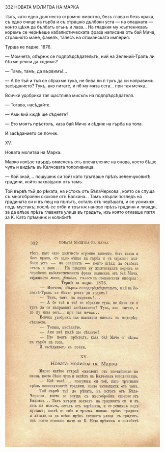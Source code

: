 ﻿332	НОВАТА МОЛИТВА НА МАРКА

тѣхъ, като едно дългнесто огромно животно, безъ глава и безъ крака, съ едно очице на гърба и съ страшно дълбокн уста — на опашката — конто щѣхѫ да бълбатъ огънъ и лава... На гладкия му жълтеникавъ коремъ се чернѣеше кабалистическата фраза написана отъ бай Мича, страшното мане, факелъ, талесъ на отоманската империя:

Турща ке падне. 1876.

— Момчета, обърнж се подпрѣдсѣдательтъ, ний на Зелений-Трапъ ли бѣхме рекли да ходимъ?

— Тамъ, тамъ, да вървимъ!...

— А бе тъй и тъй се сбрахме тука, не бива ли п тукъ да си направимъ засѣданието? Тукъ, ако питате, и пб му мяза сега... при тая мечка...

Всички удобриха тая щастлива мисъль на подпрѣдсѣдателя.

— Тогава, насѣдайте.

— Ами вий кждѣ ще сѣднете?

— Ето моятъ прѣстолъ, каза бай Мичо и сѣднж на гърба на топа.

И засѣданието се почнж.

XV.

Новата молитва на Марка.

Марко излѣзе твърдѣ омисленъ отъ впечатление на онова, което бѣше чулъ и видѣлъ въ Калчовата тополивница.

— Кой знай,... пошушнж си той) като тръгваше прѣзъ зеленчуковитѣ градини, който захва́щахж отъ тамъ.

Той вървѣ тъй до рѣката, на истокъ отъ БѣлаЧеркова , която се спуща съ многобройни скокове отъ Балкана... Тамъ хвърли погледъ на градината си и въ пещ на пънътъ, осталъ отъ черѣшата, и се усмихнж подъ мустакъ; послѣ се отби и тръгнж наново прѣзъ градини и ливади, за да влѣзе прѣзъ главната улица въ градътъ, изъ която отиваше пжтя за К. Като прѣминж и колибитѣ

![original](../images/373.jpg)

